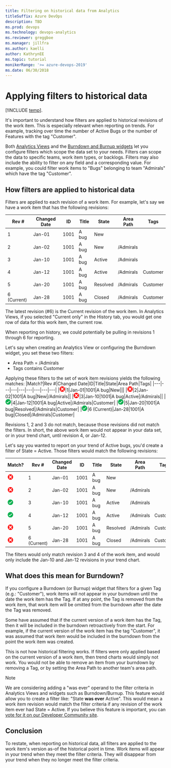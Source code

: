 ```yaml
---
title: Filtering on historical data from Analytics
titleSuffix: Azure DevOps
description: TBD
ms.prod: devops
ms.technology: devops-analytics
ms.reviewer: greggboe
ms.manager: jillfra
ms.author: kaelli
author: KathrynEE
ms.topic: tutorial
monikerRange: '>= azure-devops-2019'
ms.date: 06/30/2018 
---
```


 
# Applying filters to historical data

[!INCLUDE [temp](../../_shared/version-azure-devops.md)]. 

It's important to understand how filters are applied to historical revisions of the work item. This is especially relevant when reporting on trends. For example, tracking over time the number of Active Bugs or the number of Features with the tag "Customer". 

Both [Analytics Views](./what-are-analytics-views.md) and the [Burndown and Burnup widgets](../dashboards/configure-burndown-burnup-widgets.md) let you configure filters which scope the data set to your needs. Filters can scope the data to specific teams, work item types, or backlogs. Filters may also include the ability to filter on any field and a corresponding value. For example, you could filter work items to "Bugs" belonging to team "Admirals" which have the tag "Customer".

## How filters are applied to historical data

Filters are applied to each revision of a work item. For example, let's say we have a work item that has the following revisions:

|Rev #|Changed Date|ID|Title|State|Area Path|Tags|
|---|---|---|---|---|---|---|
|1|Jan-01|1001|A bug|New|||
|2|Jan-02|1001|A bug|New|/Admirals||
|3|Jan-10|1001|A bug|Active|/Admirals||
|4|Jan-12|1001|A bug|Active|/Admirals|Customer|
|5|Jan-20|1001|A bug|Resolved|/Admirals|Customer|
|6 (Current)|Jan-28|1001|A bug|Closed|/Admirals|Customer|

The latest revision (#6) is the Current revision of the work item. In Analytics Views, if you selected "Current only" in the History tab, you would get one row of data for this work item, the current row.

When reporting on history, we could potentially be pulling in revisions 1 through 6 for reporting. 

Let's say when creating an Analytics View or configuring the Burndown widget, you set these two filters:

* Area Path = /Admirals
* Tags contains Customer

Applying these filters to the set of work item revisions yields the following matches:
|Match?|Rev #|Changed Date|ID|Title|State|Area Path|Tags|
|---|---|---|---|---|---|---|---|
|![Not matched](./_img/icons/table-no.png)|1|Jan-01|1001|A bug|New|||
|![Not matched](./_img/icons/table-no.png)|2|Jan-02|1001|A bug|New|/Admirals||
|![Not matched](./_img/icons/table-no.png)|3|Jan-10|1001|A bug|Active|/Admirals||
|![Matched](./_img/icons/table-yes.png)|4|Jan-12|1001|A bug|Active|/Admirals|Customer|
|![Matched](./_img/icons/table-yes.png)|5|Jan-20|1001|A bug|Resolved|/Admirals|Customer|
|![Matched](./_img/icons/table-yes.png)|6 (Current)|Jan-28|1001|A bug|Closed|/Admirals|Customer|

Revisions 1, 2 and 3 do not match, because those revisions did not match the filters. In short, the above work item would not appear in your data set, or in your trend chart, until revision 4, or Jan-12. 

Let's say you wanted to report on your trend of Active bugs, you'd create a filter of State = Active. Those filters would match the following revisions:

|Match?|Rev #|Changed Date|ID|Title|State|Area Path|Tags|
|---|---|---|---|---|---|---|---|
|![Not matched](./_img/icons/table-no.png)|1|Jan-01|1001|A bug|New|||
|![Not matched](./_img/icons/table-no.png)|2|Jan-02|1001|A bug|New|/Admirals||
|![Matched](./_img/icons/table-yes.png)|3|Jan-10|1001|A bug|Active|/Admirals||
|![Matched](./_img/icons/table-yes.png)|4|Jan-12|1001|A bug|Active|/Admirals|Customer|
|![Not matched](./_img/icons/table-no.png)|5|Jan-20|1001|A bug|Resolved|/Admirals|Customer|
|![Not matched](./_img/icons/table-no.png)|6 (Current)|Jan-28|1001|A bug|Closed|/Admirals|Customer|

The filters would only match revision 3 and 4 of the work item, and would only include the Jan-10 and Jan-12 revisions in your trend chart.

## What does this mean for Burndown?
If you configure a Burndown (or Burnup) widget that filters for a given Tag (e.g.: "Customer"), work items will not appear in your burndown until the date the work item has the Tag. If at any point, the Tag is removed from the work item, that work item will be omitted from the burndown after the date the Tag was removed. 

Some have assumed that if the current version of a work item has the Tag, then it will be included in the burndown retroactively from the start. For example, if the current version of the work item has the tag "Customer", it was assumed that work item would be included in the burndown from the point the work item was created.

This is not how historical filtering works. If filters were only applied based on the current version of a work item, then trend charts would simply not work. You would not be able to remove an item from your burndown by removing a Tag, or by setting the Area Path to another team's area path. 

> [!NOTE] 
> We are considering adding a "was ever" operand to the filter criteria in Analytics Views and widgets such as Burndown/Burnup. This feature would allow you to create a filter like: "State **was ever** Active". This would mean a work item revision would match the filter criteria if any revision of the work item ever had State = Active. If you believe this feature is important, you can [vote for it on our Developer Community site](https://developercommunity.visualstudio.com/idea/366009/support-was-ever-filter-in-analytics-views-burndow.html). 

## Conclusion
To restate, when reporting on historical data, all filters are applied to the work item's version as-of the historical point in time. Work items will appear in your trend when they meet the filter criteria. They will disappear from your trend when they no longer meet the filter criteria.  



